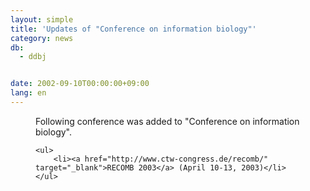 ```yaml
---
layout: simple
title: 'Updates of "Conference on information biology"'
category: news
db:
  - ddbj


date: 2002-09-10T00:00:00+09:00
lang: en
---
```


<dd>Following conference was added to "Conference on information biology".

    <ul>
        <li><a href="http://www.ctw-congress.de/recomb/" target="_blank">RECOMB 2003</a> (April 10-13, 2003)</li>
    </ul>
</dd>
